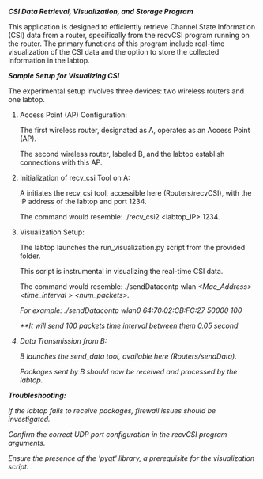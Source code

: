 ***CSI Data Retrieval, Visualization, and Storage Program***

   This application is designed to efficiently retrieve Channel State Information (CSI) data from a router, specifically from the recvCSI program running on the      router. The primary functions of this program include real-time visualization of the CSI data and the option to store the collected information in the labtop.

***Sample Setup for Visualizing CSI***

   The experimental setup involves three devices: two wireless routers and one labtop.

1. Access Point (AP) Configuration:
   
   The first wireless router, designated as A, operates as an Access Point (AP).

   The second wireless router, labeled B, and the labtop establish connections with this AP.

3. Initialization of recv_csi Tool on A:
   
   A initiates the recv_csi tool, accessible here (Routers/recvCSI), with the IP address of the labtop and port 1234.

   The command would resemble: ./recv_csi2 <labtop_IP> 1234.

5. Visualization Setup:
   
   The labtop launches the run_visualization.py script from the provided folder.

   This script is instrumental in visualizing the real-time CSI data.

   The command would resemble: ./sendDatacontp wlan <i> <Mac_Address> <time_interval > <num_packets>. 

   For example: ./sendDatacontp wlan0 64:70:02:CB:FC:27 50000 100

   **It will send 100 packets time interval between them 0.05 second

7. Data Transmission from B:
   
   B launches the send_data tool, available here (Routers/sendData).

   Packages sent by B should now be received and processed by the labtop.

***Troubleshooting:***

   If the labtop fails to receive packages, firewall issues should be investigated.

   Confirm the correct UDP port configuration in the recvCSI program arguments.

   Ensure the presence of the 'pyqt' library, a prerequisite for the visualization script.





